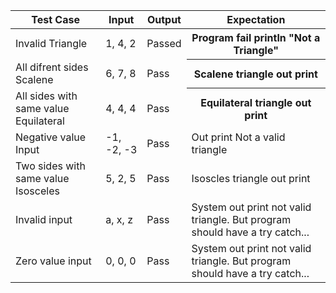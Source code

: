 <table>
  <thead>
    <th>Test Case</th>
    <th>Input</th>
    <th>Output</th>
    <th>Expectation</th>
  </thead>
  <tbody>
    <tr>
      <td>Invalid Triangle</td>
      <td>1, 4, 2</td>
      <td>Passed</td>
      <th>Program fail println "Not a Triangle"</th>
    </tr>
    <tr>
      <td>All difrent sides Scalene</td>
      <td>6, 7, 8</td>
      <td>Pass</td>
      <th>Scalene triangle out print</th>
    </tr>
    <tr>
      <td>All sides with same value Equilateral</td>
      <td>4, 4, 4</td>
      <td>Pass</td>
      <th>Equilateral triangle out print</th>
    </tr>
    <tr>
      <td>Negative value Input</td>
      <td>-1, -2, -3</td>
      <td>Pass</td>
      <td>Out print Not a valid triangle</td>
    </tr>
     <tr>
      <td>Two sides with same value Isosceles</td>
      <td>5, 2, 5</td>
      <td>Pass</td>
      <td>Isoscles triangle out print</td>
    </tr>
    <tr>
      <td>Invalid input</td>
      <td>a, x, z</td>
      <td>Pass</td>
      <td> System out print not valid triangle. But program should have a try catch... </td>
    </tr>
    <tr>
      <td>Zero value input</td>
      <td>0, 0, 0</td>
      <td>Pass</td>
      <td> System out print not valid triangle. But program should have a try catch... </td>
    </tr>
  </tbody>
</table>

